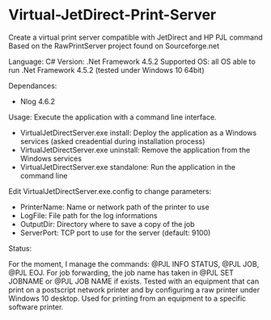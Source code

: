 # Virtual-JetDirect-Print-Server
Create a virtual print server compatible with JetDirect and HP PJL command
Based on the RawPrintServer project found on Sourceforge.net

Language: C#
Version: .Net Framework 4.5.2
Supported OS: all OS able to run .Net Framework 4.5.2 (tested under Windows 10 64bit)

Dependances:
- Nlog 4.6.2

Usage:
Execute the application with a command line interface.

- VirtualJetDirectServer.exe install: Deploy the application as a Windows services (asked creadential during installation process)
- VirtualJetDirectServer.exe uninstall: Remove the application from the Windows services
- VirtualJetDirectServer.exe standalone: Run the application in the command line

Edit VirtualJetDirectServer.exe.config to change parameters:
- PrinterName: Name or network path of the printer to use
- LogFile: File path for the log informations
- OutputDir: Directory where to save a copy of the job 
- ServerPort: TCP port to use for the server (default: 9100)

Status:

For the moment, I manage the commands: @PJL INFO STATUS, @PJL JOB, @PJL EOJ.
For job forwarding, the job name has taken in @PJL SET JOBNAME or @PJL JOB NAME if exists.
Tested with an equipment that can print on a postscript network printer and by configuring a raw printer under Windows 10 desktop.
Used for printing from an equipment to a specific software printer.
